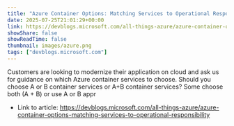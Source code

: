 ```yaml
---
title: "Azure Container Options: Matching Services to Operational Responsibility"
date: 2025-07-25T21:01:29+00:00
link: https://devblogs.microsoft.com/all-things-azure/azure-container-options-matching-services-to-operational-responsibility
showShare: false
showReadTime: false
thumbnail: images/azure.png
tags: ["devblogs.microsoft.com"]
---
```

Customers are looking to modernize their application on cloud and ask us for guidance on which Azure container services to choose. Should you choose A or B container services or A+B container services? Some choose both (A + B) or use A or B appr

- Link to article: https://devblogs.microsoft.com/all-things-azure/azure-container-options-matching-services-to-operational-responsibility